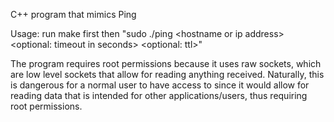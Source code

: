 C++ program that mimics Ping

Usage: run make first then "sudo ./ping \<hostname or ip address\> \<optional: timeout in seconds\> \<optional: ttl\>"

The program requires root permissions because it uses raw sockets, which are low level sockets that allow for
reading anything received. Naturally, this is dangerous for a normal user to have access to since it would allow for reading data that is intended for other applications/users, thus requiring root permissions.
